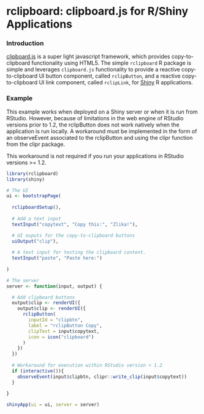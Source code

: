 # rclipboard: clipboard.js for R/Shiny Applications

### Introduction
[clipboard.js](https://clipboardjs.com/) is a super light javascript framework,
which provides copy-to-clipboard functionality using HTML5. The simple `rclipboard`
R package is simple and leverages `clipboard.js` functionality to provide a
reactive copy-to-clipboard UI button component, called `rclipButton`, and a
reactive copy-to-clipboard UI link component, called `rclipLink`, for
[Shiny](https://shiny.rstudio.com/) R applications.

### Example

This example works when deployed on a Shiny server or when it is run from
RStudio. However, because of limitations in the web engine of RStudio versions
prior to 1.2, the rclipButton does not work natively when the application is run
locally. A workaround must be implemented in the form of an observeEvent associated
to the rclipButton and using the clipr function from the clipr package.

This workaround is not required if you run your applications in RStudio versions 
\>= 1.2.


```R
library(rclipboard)
library(shiny)

# The UI
ui <- bootstrapPage(
  
  rclipboardSetup(),
  
  # Add a text input
  textInput("copytext", "Copy this:", "Zlika!"),

  # UI ouputs for the copy-to-clipboard buttons
  uiOutput("clip"),
  
  # A text input for testing the clipboard content.
  textInput("paste", "Paste here:")
  
)

# The server
server <- function(input, output) {

  # Add clipboard buttons
  output$clip <- renderUI({
    output$clip <- renderUI({
      rclipButton(
        inputId = "clipbtn",
        label = "rclipButton Copy",
        clipText = input$copytext, 
        icon = icon("clipboard")
      )
    })
  })
  
  # Workaround for execution within RStudio version < 1.2
  if (interactive()){
    observeEvent(input$clipbtn, clipr::write_clip(input$copytext))
  }
  
}

shinyApp(ui = ui, server = server)

```
